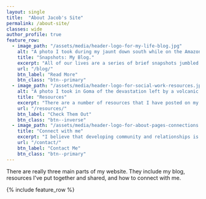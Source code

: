 ```yaml
---
layout: single
title:  "About Jacob's Site"
permalink: /about-site/
classes: wide
author_profile: true
feature_row:
  - image_path: "/assets/media/header-logo-for-my-life-blog.jpg"
    alt: "A photo I took during my jaunt down south while on the Amazon in Brazil."
    title: "Snapshots: My Blog."
    excerpt: "All of our lives are a series of brief snapshots jumbled yet fitting together like pieces of a puzzle. Have you ever had one of those moments with a friend, where you see them say or do something, and it show's you who they are? Or looked at a picture, that spoke volumes? My Blog is meant to be a window into just who Jacob really is, giving those out there a few snapshots."
    url: "/blog/"
    btn_label: "Read More"
    btn_class: "btn--primary"
  - image_path: "/assets/media/header-logo-for-social-work-resources.jpg"
    alt: "A photo I took in Goma of the devastation left by a volcanic eruption during my African mission trip."
    title: "Resources"
    excerpt: "There are a number of resources that I have posted on my website. This includes various articles that I wrote, information regarding evidence based practice and research methods, and research that I've done."
    url: "/resources/"
    btn_label: "Check Them Out"
    btn_class: "btn--inverse"
  - image_path: "/assets/media/header-logo-for-about-pages-connections.jpg"
    title: "Connect with me"
    excerpt: "I believe that developing community and relationships is important.  One reason that I decided to create my website, other then the geeky fun of it, is I believe it gives me a better way to be able to connect with people."
    url: "/contact/"
    btn_label: "Contact Me"
    btn_class: "btn--primary"
---
```


There are really three main parts of my website. They include my blog, resources I've put together and shared, and how to connect with me.

{% include feature_row %}
